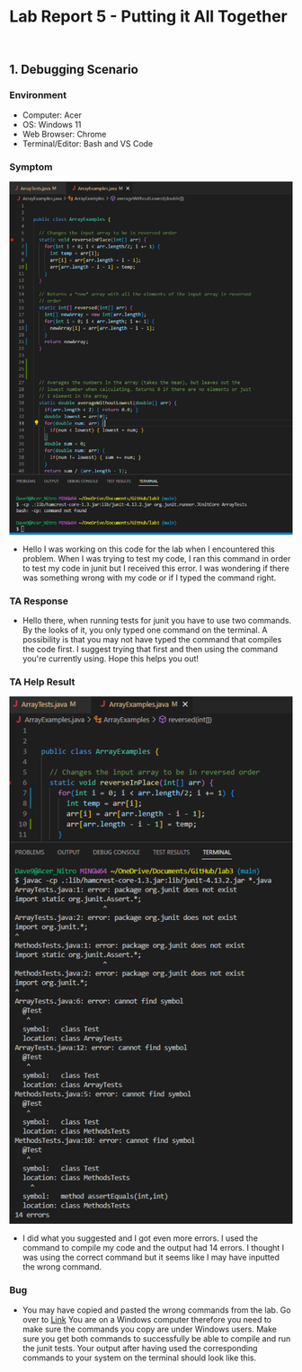 # Lab Report 5 - Putting it All Together

<br>

## 1. Debugging Scenario

### Environment
- Computer: Acer
- OS: Windows 11
- Web Browser: Chrome
- Terminal/Editor: Bash and VS Code

### Symptom
![SymptomCode](SymptomCode.png) 
<br>
- Hello I was working on this code for the lab when I encountered this problem. When I was trying to test my code, 
I ran this command in order to test my code in junit but I received this error. I was wondering if there was something 
wrong with my code or if I typed the command right. 
### TA Response
- Hello there, when running tests for junit you have to use two commands. By the looks of it, you only typed one command 
on the terminal. A possibility is that you may not have typed the  command that compiles the code first. I suggest trying 
that first and then using the command you're currently using. Hope this helps you out!
### TA Help Result
![TAResult](TAResult.png)
- I did what you suggested and I got even more errors. I used the command to compile my code and the output had 14 errors. 
I thought I was using the correct command but it seems like I may have inputted the wrong command.
### Bug
- You may have copied and pasted the wrong commands from the lab. Go over to [Link](https://ucsd-cse15l-s23.github.io/week/week3/)
You are on a Windows computer therefore you need to make sure the commands you copy are under Windows users. Make sure you get
both commands to successfully be able to compile and run the junit tests. Your output after having used the corresponding 
commands to your system on the terminal should look like this. 
